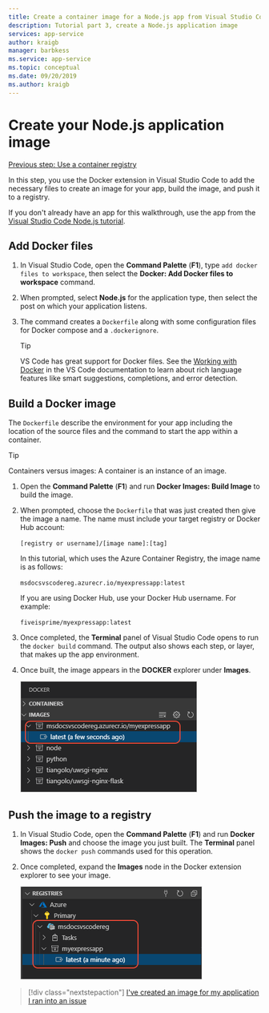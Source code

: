 ```yaml
---
title: Create a container image for a Node.js app from Visual Studio Code
description: Tutorial part 3, create a Node.js application image
services: app-service
author: kraigb
manager: barbkess
ms.service: app-service
ms.topic: conceptual
ms.date: 09/20/2019
ms.author: kraigb
---
```


# Create your Node.js application image

[Previous step: Use a container registry](tutorial-vscode-docker-node-02.md)

In this step, you use the Docker extension in Visual Studio Code to add the necessary files to create an image for your app, build the image, and push it to a registry.

If you don't already have an app for this walkthrough, use the app from the [Visual Studio Code Node.js tutorial](https://code.visualstudio.com/docs/nodejs/nodejs-tutorial).

## Add Docker files

1. In Visual Studio Code, open the **Command Palette** (**F1**), type `add docker files to workspace`, then select the **Docker: Add Docker files to workspace** command.

1. When prompted, select **Node.js** for the application type, then select the post on which your application listens.

1. The command creates a `Dockerfile` along with some configuration files for Docker compose and a `.dockerignore`.

    > [!TIP]
    > VS Code has great support for Docker files. See the [Working with Docker](https://code.visualstudio.com/docs/azure/docker) in the VS Code documentation to learn about rich language features like smart suggestions, completions, and error detection.

## Build a Docker image

The `Dockerfile` describe the environment for your app including the location of the source files and the command to start the app within a container.

> [!TIP]
> Containers versus images: A container is an instance of an image.

1. Open the **Command Palette** (**F1**) and run **Docker Images: Build Image** to build the image.

1. When prompted, choose the `Dockerfile` that was just created then give the image a name. The name must include your target registry or Docker Hub account:

    `[registry or username]/[image name]:[tag]`

    In this tutorial, which uses the Azure Container Registry, the image name is as follows:

    `msdocsvscodereg.azurecr.io/myexpressapp:latest`

    If you are using Docker Hub, use your Docker Hub username. For example:

    `fiveisprime/myexpressapp:latest`

1. Once completed, the **Terminal** panel of Visual Studio Code opens to run the `docker build` command. The output also shows each step, or layer, that makes up the app environment.

1. Once built, the image appears in the **DOCKER** explorer under **Images**.

    ![List of docker images in Visual Studio Code](media/deploy-containers/image-list.png)

## Push the image to a registry

1. In Visual Studio Code, open the **Command Palette** (**F1**) and run **Docker Images: Push** and choose the image you just built. The **Terminal** panel shows the `docker push` commands used for this operation.

1. Once completed, expand the **Images** node in the Docker extension explorer to see your image.

    ![Pushed image appearing in the Azure Container Registry](media/deploy-containers/image-in-acr.png)

> [!div class="nextstepaction"]
> [I've created an image for my application](tutorial-vscode-docker-node-04.md) [I ran into an issue](https://www.research.net/r/PWZWZ52?tutorial=docker-extension&step=containerize-app)
